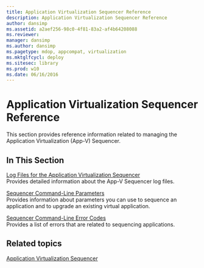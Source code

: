 ```yaml
---
title: Application Virtualization Sequencer Reference
description: Application Virtualization Sequencer Reference
author: dansimp
ms.assetid: a2aef256-98c0-4f81-83a2-af4b64208088
ms.reviewer: 
manager: dansimp
ms.author: dansimp
ms.pagetype: mdop, appcompat, virtualization
ms.mktglfcycl: deploy
ms.sitesec: library
ms.prod: w10
ms.date: 06/16/2016
---
```



# Application Virtualization Sequencer Reference


This section provides reference information related to managing the Application Virtualization (App-V) Sequencer.

## In This Section


<a href="" id="log-files-for-the-application-virtualization-sequencer"></a>[Log Files for the Application Virtualization Sequencer](log-files-for-the-application-virtualization-sequencer.md)  
Provides detailed information about the App-V Sequencer log files.

<a href="" id="sequencer-command-line-parameters"></a>[Sequencer Command-Line Parameters](sequencer-command-line-parameters.md)  
Provides information about parameters you can use to sequence an application and to upgrade an existing virtual application.

<a href="" id="sequencer-command-line-error-codes"></a>[Sequencer Command-Line Error Codes](sequencer-command-line-error-codes.md)  
Provides a list of errors that are related to sequencing applications.

## Related topics


[Application Virtualization Sequencer](application-virtualization-sequencer.md)

 

 





